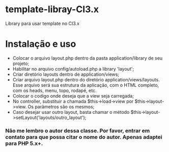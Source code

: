 # template-libray-CI3.x
Library para usar template no CI3.x

# Instalação e uso

- Colocar o arquivo layout.php dentro da pasta application/library de seu projeto;
- Habilitar no arquivo config/autoload.php a library 'layout';
- Criar diretório layouts dentro de application/views;
- Criar arquivo layout.php dentro do diretório application/views/layouts. Esse arquivo será sua estrutura da aplicação, com o HTML completo, com os heads, menu, topo, rodapé, etc.
- Colocar o codigo <?php echo $content_for_layout?> onde deseja que a view seja carregada;
- No controller, substituir a chamada $this->load->view por $this->layout->view. Os parâmetros são os mesmos;
- Caso desejar usar outro layout, basta chamar o método $this->layout->setLayout('layouts/outro_layout');

### Não me lembro o autor dessa classe. Por favor, entrar em contato para que possa citar o nome do autor. Apenas adaptei para PHP 5.x+.
